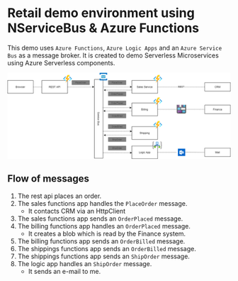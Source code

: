 # Retail demo environment using NServiceBus & Azure Functions

This demo uses `Azure Functions`, `Azure Logic Apps` and an `Azure Service Bus` as a message broker.
It is created to demo Serverless Microservices using Azure Serverless components. 

![Demo architecture](demo.png)

## Flow of messages
1. The rest api places an order.
2. The sales functions app handles the `PlaceOrder` message.
    - It contacts CRM via an HttpClient
3. The sales functions app sends an `OrderPlaced` message.
4. The billing functions app handles an `OrderPlaced` message.
    - It creates a blob which is read by the Finance system.
5. The billing functions app sends an `OrderBilled` message.
6. The shippings functions app sends an `OrderBilled` message.
7. The shippings functions app sends an `ShipOrder` message.
8. The logic app handles an `ShipOrder` message.
    - It sends an e-mail to me.